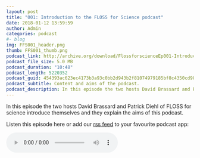 ```yaml
---
layout: post
title: "001: Introduction to the FLOSS for Science podcast"
date: 2018-01-12 13:59:59
author: Admin
categories: podcast 
#- blog 
img: FFS001_header.png
thumb: FFS001_thumb.png
podcast_link: http://archive.org/download/FlossforscienceEp001-Introduction/FlossforscienceEp001-Introduction.mp3
podcast_file_size: 5.0 MB
podcast_duration: "10:48"
podcast_length: 5220352
podcast_guid: 454393ac623ec4173b3a93c0bb2d943b2f81074979185bf8c4350cd9812c2677
podcast_subtitle: Content and aims of the podcast.
podcast_description: In this episode the two hosts David Brassard and Patrick Diehl of FLOSS for science introduce themselves and they explain the aims of this podcast.
---
```

In this episode the two hosts David Brassard and Patrick Diehl of FLOSS for science introduce themselves and they explain the aims of this podcast.

Listen this episode here or add our [rss feed](https://www.blubrry.com/flossforscience/) to your favourite podcast app:

<audio controls>
  <source src="https://archive.org/download/FlossforscienceEp001-Introduction/FlossforscienceEp001-Introduction.mp3" type="audio/mpeg">
Your browser does not support the audio element.
</audio>

